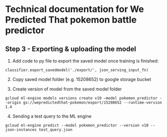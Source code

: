 # Technical documentation for We Predicted That pokemon battle predictor

## Step 3 - Exporting & uploading the model

1. Add code to py file to export the saved model once training is finished:

```
classifier.export_savedmodel('./export/', json_serving_input_fn)
```

2. Copy saved model folder (e.g. 15208652) to google storage bucket

3. Create version of model from the saved model folder

```
gcloud ml-engine models versions create v10 —model pokemon_predictor --origin gs://wepredictedthat-pokemon/export/15208652 --runtime-version 1.4
```

4. Sending a test query to the ML engine
  ```
  gcloud ml-engine predict --model pokemon_predictor --version v10 --json-instances test_query.json
  ```